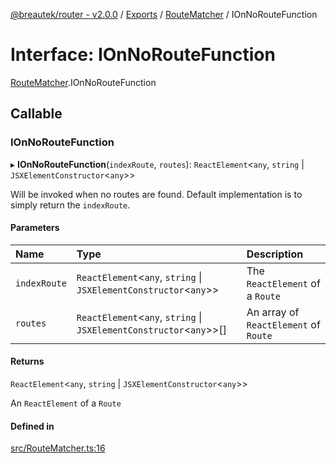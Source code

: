 [@breautek/router - v2.0.0](../README.md) / [Exports](../modules.md) / [RouteMatcher](../modules/RouteMatcher.md) / IOnNoRouteFunction

# Interface: IOnNoRouteFunction

[RouteMatcher](../modules/RouteMatcher.md).IOnNoRouteFunction

## Callable

### IOnNoRouteFunction

▸ **IOnNoRouteFunction**(`indexRoute`, `routes`): `ReactElement`<`any`, `string` \| `JSXElementConstructor`<`any`\>\>

Will be invoked when no routes are found. Default implementation is to simply return the `indexRoute`.

#### Parameters

| Name | Type | Description |
| :------ | :------ | :------ |
| `indexRoute` | `ReactElement`<`any`, `string` \| `JSXElementConstructor`<`any`\>\> | The `ReactElement` of a `Route` |
| `routes` | `ReactElement`<`any`, `string` \| `JSXElementConstructor`<`any`\>\>[] | An array of `ReactElement` of `Route` |

#### Returns

`ReactElement`<`any`, `string` \| `JSXElementConstructor`<`any`\>\>

An `ReactElement` of a `Route`

#### Defined in

[src/RouteMatcher.ts:16](https://github.com/breautek/router/blob/04bdd49/src/RouteMatcher.ts#L16)
